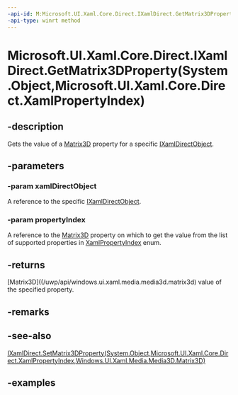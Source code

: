 ```yaml
---
-api-id: M:Microsoft.UI.Xaml.Core.Direct.IXamlDirect.GetMatrix3DProperty(System.Object,Microsoft.UI.Xaml.Core.Direct.XamlPropertyIndex)
-api-type: winrt method
---
```


# Microsoft.UI.Xaml.Core.Direct.IXamlDirect.GetMatrix3DProperty(System.Object,Microsoft.UI.Xaml.Core.Direct.XamlPropertyIndex)

<!--
public Windows.UI.Xaml.Media.Media3D.Matrix3D GetMatrix3DProperty (object xamlDirectObject, Microsoft.UI.Xaml.Core.Direct.XamlPropertyIndex propertyIndex);
-->

## -description

Gets the value of a [Matrix3D](/uwp/api/windows.ui.xaml.media.media3d.matrix3d) property for a specific [IXamlDirectObject](ixamldirectobject.md).

## -parameters

### -param xamlDirectObject

A reference to the specific [IXamlDirectObject](ixamldirectobject.md).

### -param propertyIndex

A reference to the [Matrix3D](/uwp/api/windows.ui.xaml.media.media3d.matrix3d) property on which to get the value from the list of supported properties in [XamlPropertyIndex](xamlpropertyindex.md) enum.

## -returns

[Matrix3D]((/uwp/api/windows.ui.xaml.media.media3d.matrix3d) value of the specified property.

## -remarks

## -see-also

[IXamlDirect.SetMatrix3DProperty(System.Object,Microsoft.UI.Xaml.Core.Direct.XamlPropertyIndex,Windows.UI.Xaml.Media.Media3D.Matrix3D)](ixamldirect_setmatrix3dproperty_1630109059.md)

## -examples

